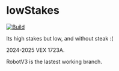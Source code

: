 # lowStakes
[![Build](https://github.com/Bluestorm-Robotics/lowStakes/actions/workflows/c-cpp.yml/badge.svg?event=push)](https://github.com/Bluestorm-Robotics/lowStakes/actions/workflows/c-cpp.yml)

Its high stakes but low, and without steak :(

2024-2025 VEX 1723A.

RobotV3 is the lastest working branch.

